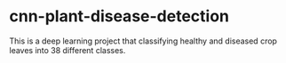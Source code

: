 # cnn-plant-disease-detection
This is a deep learning project that classifying healthy and diseased crop leaves into 38 different classes.
